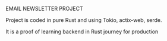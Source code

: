 EMAIL NEWSLETTER PROJECT 

Project is coded in pure Rust and using Tokio, actix-web, serde.

It is a proof of learning backend in Rust journey for production
